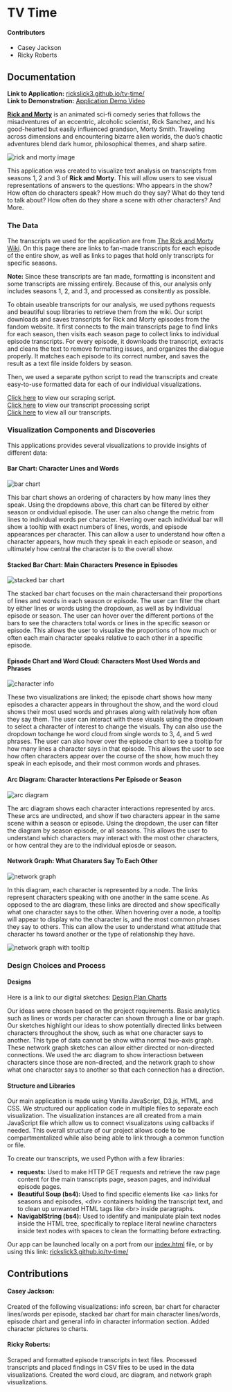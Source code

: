# TV Time

#### Contributors

- Casey Jackson
- Ricky Roberts

## Documentation

**Link to Application:** [rickslick3.github.io/tv-time/](https://rickslick3.github.io/tv-time/) <br/>
**Link to Demonstration:** [Application Demo Video](https://drive.google.com/file/d/1Iyc8WMvAVaFoPHnTsARVE-fr-R6FMwwc/view?usp=sharing)

[**Rick and Morty**](https://en.wikipedia.org/wiki/Rick_and_Morty) is an animated sci-fi comedy series that follows the misadventures of an eccentric, alcoholic scientist, Rick Sanchez, and his good-hearted but easily influenced grandson, Morty Smith. Traveling across dimensions and encountering bizarre alien worlds, the duo’s chaotic adventures blend dark humor, philosophical themes, and sharp satire.

![rick and morty image](/documentation-files/rick-and-morty.jpg)

This application was created to visualize text analysis on transcripts from seasons 1, 2 and 3 of **Rick and Morty**. This will allow users to see visual representations of answers to the questions: Who appears in the show? How often do characters speak? How much do they say? What do they tend to talk about? How often do they share a scene with other characters? And More.

### The Data

The transcripts we used for the application are from [The Rick and Morty Wiki](https://rickandmorty.fandom.com/wiki/Category:Transcripts). On this page there are links to fan-made transcripts for each episode of the entire show, as well as links to pages that hold only transcripts for specific seasons. 

**Note:** Since these transcripts are fan made, formatting is inconsitent and some transcripts are missing entirely. Because of this, our analysis only includes seasons 1, 2, and 3, and processed as consitently as possible. 

To obtain useable transcripts for our analysis, we used pythons requests and beautiful soup libraries to retrieve them from the wiki. Our script downloads and saves transcripts for Rick and Morty episodes from the fandom website. It first connects to the main transcripts page to find links for each season, then visits each season page to collect links to individual episode transcripts. For every episode, it downloads the transcript, extracts and cleans the text to remove formatting issues, and organizes the dialogue properly. It matches each episode to its correct number, and saves the result as a text file inside folders by season.

Then, we used a separate python script to read the transcripts and create easy-to-use formatted data for each of our individual visualizations. 

[Click here](https://github.com/RickSlick3/tv-time/blob/main/scraping.py) to view our scraping script. <br/>
[Click here](https://github.com/RickSlick3/tv-time/blob/main/preprocessing.py) to view our transcript processing script <br/>
[Click here](https://github.com/RickSlick3/tv-time/tree/main/transcripts) to view all our transcripts.

### Visualization Components and Discoveries

This applications provides several visualizations to provide insights of different data:

#### Bar Chart: Character Lines and Words

![bar chart](/documentation-files/bar-chart.png)

This bar chart shows an ordering of characters by how many lines they speak. Using the dropdowns above, this chart can be filtered by either season or ondividual episode. The user can also change the metric from lines to individual words per character. Hvering over each individual bar will show a tooltip with exact numbers of lines, words, and episode appearances per character. This can allow a user to understand how often a character appears, how much they speak in each episode or season, and ultimately how central the character is to the overall show. 

#### Stacked Bar Chart: Main Characters Presence in Episodes

![stacked bar chart](/documentation-files/stacked-bar-chart.png)

The stacked bar chart focuses on the main charactersand their proportions of lines and words in each season or episode. The user can filter the chart by either lines or words using the dropdown, as well as by individual episode or season. The user can hover over the different portions of the bars to see the characters total words or lines in the specific season or episode. This allows the user to visualize the proportions of how much or often each main character speaks relative to each other in a specific episode.

#### Episode Chart and Word Cloud: Characters Most Used Words and Phrases

![character info](/documentation-files/character-info.png)

These two visualizations are linked; the episode chart shows how many episodes a character appears in throughout the show, and the word cloud shows their most used words and phrases along with relatively how often they say them. The user can interact with these visuals using the dropdown to select a character of interest to change the visuals. Thy can also use the dropdown tochange he word cloud from single words to 3, 4, and 5 wrd phrases. The user can also hover over the episode chart to see a tooltip for how many lines a character says in that episode. This allows the user to see how often characters appear over the course of the show, how much they speak in each episode, and their most common words and phrases. 

#### Arc Diagram: Character Interactions Per Episode or Season

![arc diagram](/documentation-files/arc-diagram.png)

The arc diagram shows each character interactions represented by arcs. These arcs are undirected, and show if two characters appear in the same scene within a season or episode. Using the dropdown, the user can filter the diagram by season episode, or all seasons. This allows the user to understand which characters may interact with the most other characters, or how central they are to the individual epiosde or season. 

#### Network Graph: What Charaters Say To Each Other

![network graph](/documentation-files/network.png)

In this diagram, each character is represented by a node. The links represent characters speaking with one another in the same scene. As opposed to the arc diagram, these links are directed and show specifically what one character says to the other. When hovering over a node, a tooltip will appear to display who the character is, and the most common phrases they say to others. This can allow the user to understand what attitude that character hs toward another or the type of relationship they have.

![network graph with tooltip](/documentation-files/network-tooltip.png)

### Design Choices and Process

#### Designs

Here is a link to our digital sketches: [Design Plan Charts](/documentation-files/tv-time-visual-sketches.pdf)

Our ideas were chosen based on the project requirements. Basic analytics such as lines or words per character can shown through a line or bar graph. Our sketches highlight our ideas to show potentially directed links between characters throughout the show, such as what one character says to another. This type of data cannot be show witha normal two-axis graph. These network graph sketches can allow either directed or non-directed connections. We used the arc diagram to show interactiosn between characters since those are non-directed, and the network graph to show what one character says to another so that each connection has a direction.  

#### Structure and Libraries

Our main application is made using Vanilla JavaScript, D3.js, HTML, and CSS. We structured our application code in multiple files to separate each visualization. The visualization instances are all created from a main JavaScript file which allow us to connect visualizatons using callbacks if needed. This overall structure of our project allows code to be compartmentalized while also being able to link through a common function or file.

To create our transcripts, we used Python with a few libraries:
- **requests:** Used to make HTTP GET requests and retrieve the raw page content for the main transcripts page, season pages, and individual episode pages.
- **Beautiful Soup (bs4):** Used to find specific elements like \<a> links for seasons and episodes, \<div> containers holding the transcript text, and to clean up unwanted HTML tags like \<br> inside paragraphs.
- **NavigablString (bs4):** Used to identify and manipulate plain text nodes inside the HTML tree, specifically to replace literal newline characters inside text nodes with spaces to clean the formatting before extracting.

Our app can be launched locally on a port from our [index.html](https://github.com/RickSlick3/tv-time/blob/main/docs/index.html) file, or by using this link: [rickslick3.github.io/tv-time/](https://rickslick3.github.io/tv-time/)

## Contributions

#### Casey Jackson:

Created of the following visualizations: info screen,  bar chart for character lines/words per episode, stacked bar chart for main character lines/words, episode chart and general info in character information section. Added character pictures to charts.

#### Ricky Roberts:

Scraped and formatted episode transcripts in text files. Processed transcripts and placed findings in CSV files to be used in the data visualizations. Created the word cloud, arc diagram, and network graph visualizations. 
